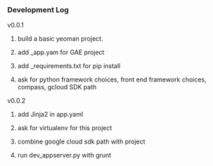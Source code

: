 ### Development Log

v0.0.1

1. build a basic yeoman project.

2. add _app.yam for GAE project 

3. add _requirements.txt for pip install 

4. ask for python framework choices, front end framework choices, compass, gcloud SDK path

v0.0.2

1. add Jinja2 in app.yaml 

2. ask for virtualenv for this project

3. combine google cloud sdk path with project

4. run dev_appserver.py with grunt 
